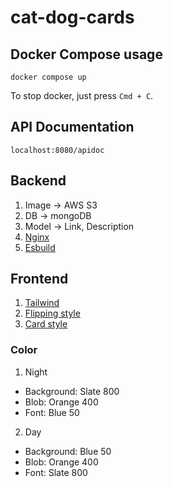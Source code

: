 # cat-dog-cards

## Docker Compose usage
```
docker compose up
```
To stop docker, just press `Cmd + C`.

## API Documentation
```
localhost:8080/apidoc
```

## Backend
1. Image -> AWS S3
2. DB -> mongoDB
3. Model -> Link, Description
4. [Nginx](https://docs.nginx.com/nginx/admin-guide/web-server/reverse-proxy/)
5. [Esbuild](https://esbuild.github.io/)

## Frontend
1. [Tailwind](https://tailwindcss.com/docs/configuration)
2. [Flipping style](https://niemvuilaptrinh.medium.com/15-flip-card-html-css-for-website-c8093f7ab989)
3. [Card style](https://flowbite.com/docs/components/card/)

### Color
1. Night
  - Background: Slate 800
  - Blob: Orange 400
  - Font: Blue 50

2. Day
  - Background: Blue 50
  - Blob: Orange 400
  - Font: Slate 800